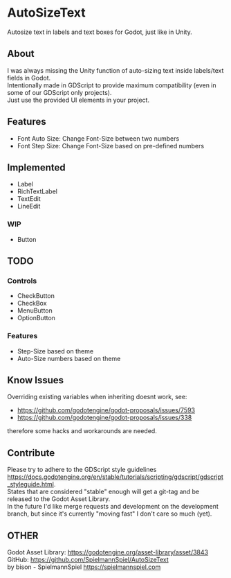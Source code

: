 # AutoSizeText
Autosize text in labels and text boxes for Godot, just like in Unity.

## About
I was always missing the Unity function of auto-sizing text inside labels/text fields in Godot.  
Intentionally made in GDScript to provide maximum compatibility (even in some of our GDScript only projects).  
Just use the provided UI elements in your project.  

## Features
* Font Auto Size: Change Font-Size between two numbers
* Font Step Size: Change Font-Size based on pre-defined numbers

## Implemented
* Label
* RichTextLabel
* TextEdit
* LineEdit

### WIP
* Button

## TODO

### Controls
* CheckButton
* CheckBox
* MenuButton
* OptionButton

### Features
* Step-Size based on theme
* Auto-Size numbers based on theme

## Know Issues
Overriding existing variables when inheriting doesnt work, see:  

* https://github.com/godotengine/godot-proposals/issues/7593
* https://github.com/godotengine/godot-proposals/issues/338

therefore some hacks and workarounds are needed.

## Contribute
Please try to adhere to the GDScript style guidelines https://docs.godotengine.org/en/stable/tutorials/scripting/gdscript/gdscript_styleguide.html.  
States that are considered "stable" enough will get a git-tag and be released to the Godot Asset Library.  
In the future I'd like merge requests and development on the development branch, but since it's currently "moving fast" I don't care so much (yet).  

## OTHER
Godot Asset Library: https://godotengine.org/asset-library/asset/3843  
GitHub: https://github.com/SpielmannSpiel/AutoSizeText  
by bison - SpielmannSpiel https://spielmannspiel.com  
